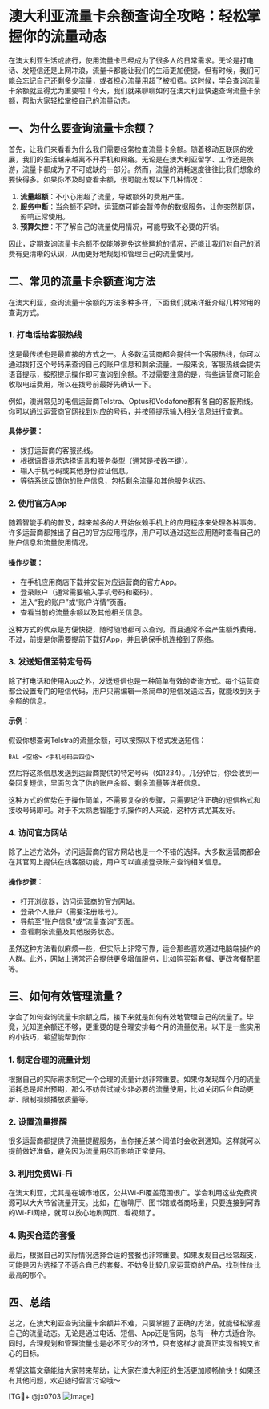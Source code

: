 # 澳大利亚流量卡余额查询全攻略：轻松掌握你的流量动态

在澳大利亚生活或旅行，使用流量卡已经成为了很多人的日常需求。无论是打电话、发短信还是上网冲浪，流量卡都能让我们的生活更加便捷。但有时候，我们可能会忘记自己还剩多少流量，或者担心流量用超了被扣费。这时候，学会查询流量卡余额就显得尤为重要啦！今天，我们就来聊聊如何在澳大利亚快速查询流量卡余额，帮助大家轻松掌控自己的流量动态。

## 一、为什么要查询流量卡余额？

首先，让我们来看看为什么我们需要经常检查流量卡余额。随着移动互联网的发展，我们的生活越来越离不开手机和网络。无论是在澳大利亚留学、工作还是旅游，流量卡都成为了不可或缺的一部分。然而，流量的消耗速度往往比我们想象的要快得多。如果你不及时查看余额，很可能出现以下几种情况：

1. **流量超额**：不小心用超了流量，导致额外的费用产生。
2. **服务中断**：当余额不足时，运营商可能会暂停你的数据服务，让你突然断网，影响正常使用。
3. **预算失控**：不了解自己的流量使用情况，可能导致不必要的开销。

因此，定期查询流量卡余额不仅能够避免这些尴尬的情况，还能让我们对自己的消费有更清晰的认识，从而更好地规划和管理自己的流量使用。

## 二、常见的流量卡余额查询方法

在澳大利亚，查询流量卡余额的方法多种多样，下面我们就来详细介绍几种常用的查询方式。

### 1. 打电话给客服热线

这是最传统也是最直接的方式之一。大多数运营商都会提供一个客服热线，你可以通过拨打这个号码来查询自己的账户信息和剩余流量。一般来说，客服热线会提供语音提示，按照提示操作即可查询到余额。不过需要注意的是，有些运营商可能会收取电话费用，所以在拨号前最好先确认一下。

例如，澳洲常见的电信运营商Telstra、Optus和Vodafone都有各自的客服热线。你可以通过运营商官网找到对应的号码，并按照提示输入相关信息进行查询。

#### 具体步骤：
- 拨打运营商的客服热线。
- 根据语音提示选择语言和服务类型（通常是按数字键）。
- 输入手机号码或其他身份验证信息。
- 等待系统反馈你的账户信息，包括剩余流量和其他服务状态。

### 2. 使用官方App

随着智能手机的普及，越来越多的人开始依赖手机上的应用程序来处理各种事务。许多运营商都推出了自己的官方应用程序，用户可以通过这些应用随时查看自己的账户信息和流量使用情况。

#### 操作步骤：
- 在手机应用商店下载并安装对应运营商的官方App。
- 登录账户（通常需要输入手机号码和密码）。
- 进入“我的账户”或“账户详情”页面。
- 查看当前的流量余额以及其他相关信息。

这种方式的优点是方便快捷，随时随地都可以查询，而且通常不会产生额外费用。不过，前提是你需要提前下载好App，并且确保手机连接到了网络。

### 3. 发送短信至特定号码

除了打电话和使用App之外，发送短信也是一种简单有效的查询方式。每个运营商都会设置专门的短信代码，用户只需编辑一条简单的短信发送过去，就能收到关于余额的信息。

#### 示例：
假设你想查询Telstra的流量余额，可以按照以下格式发送短信：
```
BAL <空格> <手机号码后四位>
```
然后将这条信息发送到运营商提供的特定号码（如1234）。几分钟后，你会收到一条回复短信，里面包含了你的账户余额、剩余流量等详细信息。

这种方式的优势在于操作简单，不需要复杂的步骤，只需要记住正确的短信格式和接收号码即可。对于不太熟悉智能手机操作的人来说，这种方式尤其友好。

### 4. 访问官方网站

除了上述方法外，访问运营商的官方网站也是一个不错的选择。大多数运营商都会在其官网上提供在线客服功能，用户可以直接登录账户查询相关信息。

#### 操作步骤：
- 打开浏览器，访问运营商的官方网站。
- 登录个人账户（需要注册账号）。
- 导航至“账户信息”或“流量查询”页面。
- 查看剩余流量及其他服务状态。

虽然这种方法看似麻烦一些，但实际上非常可靠，适合那些喜欢通过电脑端操作的人群。此外，网站上通常还会提供更多增值服务，比如购买新套餐、更改套餐配置等。

## 三、如何有效管理流量？

学会了如何查询流量卡余额之后，接下来就是如何有效地管理自己的流量了。毕竟，光知道余额还不够，更重要的是合理安排每个月的流量使用。以下是一些实用的小技巧，希望能帮到你：

### 1. 制定合理的流量计划

根据自己的实际需求制定一个合理的流量计划非常重要。如果你发现每个月的流量消耗总是超出预期，那么不妨尝试减少非必要的流量使用，比如关闭后台自动更新、限制视频播放质量等。

### 2. 设置流量提醒

很多运营商都提供了流量提醒服务，当你接近某个阈值时会收到通知。这样就可以提前做好准备，避免因为流量用尽而影响正常使用。

### 3. 利用免费Wi-Fi

在澳大利亚，尤其是在城市地区，公共Wi-Fi覆盖范围很广。学会利用这些免费资源可以大大节省流量开支。比如，在咖啡厅、图书馆或者商场里，只要连接到可靠的Wi-Fi网络，就可以放心地刷网页、看视频了。

### 4. 购买合适的套餐

最后，根据自己的实际情况选择合适的套餐也非常重要。如果发现自己经常超支，可能是因为选择了不适合自己的套餐。不妨多比较几家运营商的产品，找到性价比最高的那个。

## 四、总结

总之，在澳大利亚查询流量卡余额并不难，只要掌握了正确的方法，就能轻松掌握自己的流量动态。无论是通过电话、短信、App还是官网，总有一种方式适合你。同时，合理规划和管理流量也是必不可少的环节，只有这样才能真正实现省钱又省心的目标。

希望这篇文章能给大家带来帮助，让大家在澳大利亚的生活更加顺畅愉快！如果还有其他问题，欢迎随时留言讨论哦～

[TG💪+ @jx0703 ![Image](https://github.com/user-attachments/assets/dbca1d08-cadb-493c-b0ec-ad6f7a83f270)]